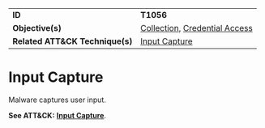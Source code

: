 |||
|---------|------------------------|
|**ID**|**T1056**|
|**Objective(s)**|[Collection](https://github.com/MBCProject/mbc-markdown/tree/master/collection), [Credential Access](https://github.com/MBCProject/mbc-markdown/tree/master/credential-access)|
|**Related ATT&CK Technique(s)**|[Input Capture](https://attack.mitre.org/techniques/T1056/)|

Input Capture
=============
Malware captures user input.

**See ATT&CK:** [**Input Capture**](https://attack.mitre.org/techniques/T1056/).